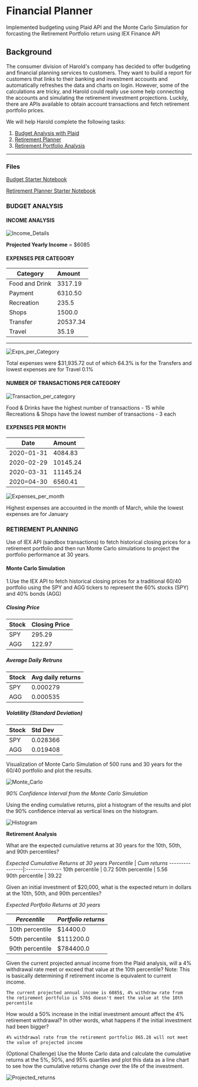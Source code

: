 # Financial Planner

Implemented budgeting using Plaid API and the Monte Carlo Simulation for forcasting the Retirement Portfolio return using IEX Finance API

## Background

The consumer division of Harold's company has decided to offer budgeting and financial planning services to customers. They want to build a report for customers that links to their banking and investment accounts and automatically refreshes the data and charts on login. However, some of the calculations are tricky, and Harold could really use some help connecting the accounts and simulating the retirement investment projections. Luckily, there are APIs available to obtain account transactions and fetch retirement portfolio prices.

We will help Harold complete the following tasks:

1. [Budget Analysis with Plaid](#Budget-Analysis)
2. [Retirement Planner](#Retirement-Planner)
3. [Retirement Portfolio Analysis](#Retirement-Analysis)

- - -

### Files

[Budget Starter Notebook](account_summary.ipynb)

[Retirement Planner Starter Notebook](portfolio_planner.ipynb)

### BUDGET ANALYSIS

#### INCOME ANALYSIS
![Income_Details](Images/Income_Details.PNG)

**Projected Yearly Income** = $6085

#### EXPENSES PER CATEGORY
**Category**    |      **Amount**
----------------|:---------------
Food and Drink  |       3317.19
Payment         |       6310.50
Recreation      |       235.5
Shops           |       1500.0
Transfer        |       20537.34
Travel          |       35.19
---------------------------------

![Exps_per_Category](Images/Exps_per_category.PNG)

Total expenses were $31,935.72 out of which 64.3% is for the Transfers and lowest expenses are for Travel 0.1% 

#### NUMBER OF TRANSACTIONS PER CATEGORY

![Transaction_per_category](Images/Transaction_per_category.PNG)

Food & Drinks have the highest number of transactions - 15 while Recreations & Shops have the lowest number of transactions - 3 each

#### EXPENSES PER MONTH

**Date**        |      **Amount**
----------------|:---------------
2020-01-31      |     4084.83
2020-02-29      |    10145.24
2020-03-31      |      11145.24
2020=04-30      |    6560.41


![Expenses_per_month](Images/Expenses_per_month.PNG)

Highest expenses are accounted in the month of March, while the lowest expenses are for January

### RETIREMENT PLANNING

Use of IEX API (sandbox transactions) to fetch historical closing prices for a retirement portfolio and then run Monte Carlo simulations to project the portfolio performance at 30 years. 

#### Monte Carlo Simulation

1.Use the IEX API to fetch historical closing prices for a traditional 60/40 portfolio using the SPY and AGG tickers to represent the 60% stocks (SPY) and 40% bonds (AGG)

##### Closing Price

**Stock**       | **Closing Price**
----------------|:---------------
SPY             |     295.29 
AGG             |     122.97

##### Average Daily Retruns

**Stock**       | **Avg daily returns**
----------------|:---------------
SPY             |       0.000279
AGG             |       0.000535

##### Volatility (Standard Deviation)

**Stock**       | **Std Dev**
----------------|:---------------
SPY             |   0.028366
AGG             |   0.019408


Visualization of Monte Carlo Simulation of 500 runs and 30 years for the 60/40 portfolio and plot the results.

![Monte_Carlo](Images/Monte_Carlo.PNG)

*90% Confidence Interval from the Monte Carlo Simulation*

Using the ending cumulative returns, plot a histogram of the results and plot the 90% confidence interval as vertical lines on the histogram.

![Histogram](Images/Histogram.PNG)

**Retirement Analysis**

What are the expected cumulative returns at 30 years for the 10th, 50th, and 90th percentiles?

*Expected Cumulative Returns at 30 years*
*Percentile*    | *Cum returns*
----------------|:---------------
10th percentile |   0.72
50th percentile |   5.56  
90th percentile |   39.22


Given an initial investment of $20,000, what is the expected return in dollars at the 10th, 50th, and 90th percentiles?

*Expected Portfolio Returns at 30 years*

*Percentile*    | *Portfolio returns*
----------------|:---------------
10th percentile |   $14400.0
50th percentile |   $111200.0
90th percentile |   $784400.0


Given the current projected annual income from the Plaid analysis, will a 4% withdrawal rate meet or exceed that value at the 10th percentile? Note: This is basically determining if retirement income is equivalent to current income.
```
The current projected annual income is 6085$, 4% withdraw rate from the retirement portfolio is 576$ doesn't meet the value at the 10th percentile
```
How would a 50% increase in the initial investment amount affect the 4% retirement withdrawal? In other words, what happens if the initial investment had been bigger?
```
4% withdrawal rate from the retirement portfolio 865.28 will not meet the value of projected income
```

(Optional Challenge) Use the Monte Carlo data and calculate the cumulative returns at the 5%, 50%, and 95% quartiles and plot this data as a line chart to see how the cumulative returns change over the life of the investment.

![Projected_returns](Images/Projected_returns.PNG)

